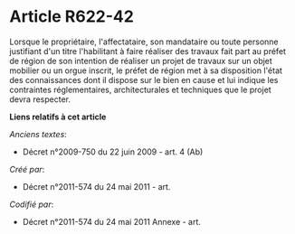 # Article R622-42

Lorsque le propriétaire, l'affectataire, son mandataire ou toute personne justifiant d'un titre l'habilitant à faire réaliser
des travaux fait part au préfet de région de son intention de réaliser un projet de travaux sur un objet mobilier ou un orgue
inscrit, le préfet de région met à sa disposition l'état des connaissances dont il dispose sur le bien en cause et lui
indique les contraintes réglementaires, architecturales et techniques que le projet devra respecter.

**Liens relatifs à cet article**

_Anciens textes_:

  - Décret n°2009-750 du 22 juin 2009 - art. 4 (Ab)

_Créé par_:

  - Décret n°2011-574 du 24 mai 2011  - art.

_Codifié par_:

  - Décret n°2011-574 du 24 mai 2011 Annexe - art.
